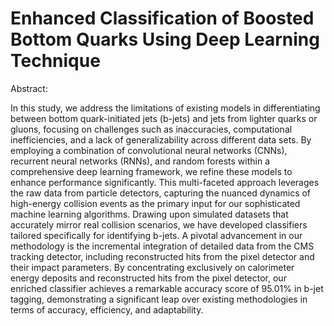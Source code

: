# Enhanced Classification of Boosted Bottom Quarks Using Deep Learning Technique

Abstract: 

In this study, we address the limitations of existing models in differentiating between bottom quark-initiated jets (b-jets) and jets from lighter quarks or gluons, focusing on challenges such as inaccuracies, computational inefficiencies, and a lack of generalizability across different data sets. By employing a combination of convolutional neural networks (CNNs), recurrent neural networks (RNNs), and random forests within a comprehensive deep learning framework, we refine these models to enhance performance significantly. This multi-faceted approach leverages the raw data from particle detectors, capturing the nuanced dynamics of high-energy collision events as the primary input for our sophisticated machine learning algorithms. Drawing upon simulated datasets that accurately mirror real collision scenarios, we have developed classifiers tailored specifically for identifying b-jets. A pivotal advancement in our methodology is the incremental integration of detailed data from the CMS tracking detector, including reconstructed hits from the pixel detector and their impact parameters. By concentrating exclusively on calorimeter energy deposits and reconstructed hits from the pixel detector, our enriched classifier achieves a remarkable accuracy score of 95.01% in b-jet tagging, demonstrating a significant leap over existing methodologies in terms of accuracy, efficiency, and adaptability.

